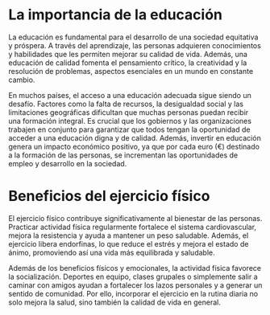 <h1>La importancia de la educaci&oacute;n</h1>
<p>
    La educaci&oacute;n es fundamental para el desarrollo de una sociedad equitativa y pr&oacute;spera. A trav&eacute;s del aprendizaje, las personas adquieren conocimientos y habilidades que les permiten mejorar su calidad de vida. Adem&aacute;s, una educaci&oacute;n de calidad fomenta el pensamiento cr&iacute;tico, la creatividad y la resoluci&oacute;n de problemas, aspectos esenciales en un mundo en constante cambio.
</p>
<p>
    En muchos pa&iacute;ses, el acceso a una educaci&oacute;n adecuada sigue siendo un desaf&iacute;o. Factores como la falta de recursos, la desigualdad social y las limitaciones geogr&aacute;ficas dificultan que muchas personas puedan recibir una formaci&oacute;n integral. Es crucial que los gobiernos y las organizaciones trabajen en conjunto para garantizar que todos tengan la oportunidad de acceder a una educaci&oacute;n digna y de calidad. Adem&aacute;s, invertir en educaci&oacute;n genera un impacto econ&oacute;mico positivo, ya que por cada euro (&euro;) destinado a la formaci&oacute;n de las personas, se incrementan las oportunidades de empleo y desarrollo en la sociedad.
</p>

<h1>Beneficios del ejercicio f&iacute;sico</h1>
<p>
    El ejercicio f&iacute;sico contribuye significativamente al bienestar de las personas. Practicar actividad f&iacute;sica regularmente fortalece el sistema cardiovascular, mejora la resistencia y ayuda a mantener un peso saludable. Adem&aacute;s, el ejercicio libera endorfinas, lo que reduce el estr&eacute;s y mejora el estado de &aacute;nimo, promoviendo as&iacute; una vida m&aacute;s equilibrada y saludable.
</p>
<p>
    Adem&aacute;s de los beneficios f&iacute;sicos y emocionales, la actividad f&iacute;sica favorece la socializaci&oacute;n. Deportes en equipo, clases grupales o simplemente salir a caminar con amigos ayudan a fortalecer los lazos personales y a generar un sentido de comunidad. Por ello, incorporar el ejercicio en la rutina diaria no solo mejora la salud, sino tambi&eacute;n la calidad de vida en general.
</p>
